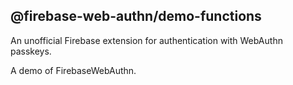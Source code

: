 ## @firebase-web-authn/demo-functions
An unofficial Firebase extension for authentication with WebAuthn passkeys.

A demo of FirebaseWebAuthn.
